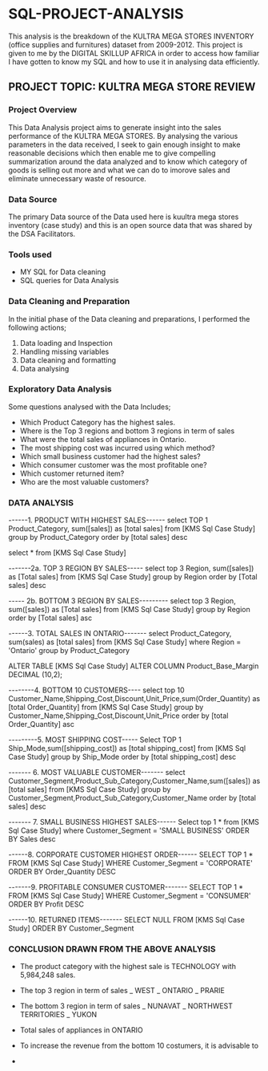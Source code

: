 # SQL-PROJECT-ANALYSIS
This analysis is the breakdown of the KULTRA MEGA STORES INVENTORY (office supplies and furnitures) dataset from 2009-2012.
This project is given to me by the DIGITAL SKILLUP AFRICA in order to access how familiar I have gotten to know my SQL and how to use it in analysing data efficiently.

## PROJECT TOPIC: KULTRA MEGA STORE REVIEW

### Project Overview
This Data Analysis project aims to generate insight into the sales performance of the KULTRA MEGA STORES. By analysing the various parameters in the data received, I seek to gain enough insight to make reasonable decisions which then enable me to give compelling summarization around the data analyzed and to know which category of goods is selling out more and what we can do to imorove sales and eliminate unnecessary waste of resource.

### Data Source
The primary Data source of the Data used here is kuultra mega stores inventory (case study) and this is an open source data that was shared by the DSA Facilitators.

### Tools used
- MY SQL for Data cleaning 
- SQL queries for Data Analysis

### Data Cleaning and Preparation
In the initial phase of the Data cleaning and preparations, I performed the following actions;
1. Data loading and Inspection
2. Handling missing variables
3. Data cleaning and formatting
4. Data analysing

### Exploratory Data Analysis
Some questions analysed with the Data Includes;
- Which Product Category has the highest sales.
- Where is the Top 3 regions and bottom 3 regions in term of sales
- What were the total sales of appliances in Ontario.
- The most shipping cost was incurred using which method?
- Which small business customer had the highest sales?
- Which consumer customer was the most profitable one?
- Which customer returned item?
- Who are the most valuable customers?
  
### DATA ANALYSIS
------1. PRODUCT WITH HIGHEST SALES------
select TOP 1 Product_Category, sum([sales]) as [total sales]
from [KMS Sql Case Study]
group by Product_Category
order by [total sales] desc


select * from [KMS Sql Case Study]

-------2a. TOP 3 REGION BY SALES-----
select top 3 Region, sum([sales]) as [Total sales]
from [KMS Sql Case Study]
group by Region
order by [Total sales] desc

----- 2b. BOTTOM 3 REGION BY SALES---------
select top 3 Region, sum([sales]) as [Total sales]
from [KMS Sql Case Study]
group by Region
order by [Total sales] asc

------3. TOTAL SALES IN ONTARIO-------
select Product_Category, sum(sales) as [total sales]
from [KMS Sql Case Study]
where Region = 'Ontario'
group by Product_Category

ALTER TABLE [KMS Sql Case Study]
ALTER COLUMN Product_Base_Margin
DECIMAL (10,2);

--------4. BOTTOM 10 CUSTOMERS----
select top 10 Customer_Name,Shipping_Cost,Discount,Unit_Price,sum(Order_Quantity) as [total Order_Quantity]
from [KMS Sql Case Study]
group by Customer_Name,Shipping_Cost,Discount,Unit_Price
order by [total Order_Quantity] asc

---------5. MOST SHIPPING COST-----
Select TOP 1 Ship_Mode,sum([shipping_cost]) as [total shipping_cost]
from [KMS Sql Case Study]
group by Ship_Mode
order by [total shipping_cost] desc

------- 6. MOST VALUABLE CUSTOMER-------
select Customer_Segment,Product_Sub_Category,Customer_Name,sum([sales]) as [total sales]
from [KMS Sql Case Study]
group by Customer_Segment,Product_Sub_Category,Customer_Name
order by [total sales] desc

------- 7. SMALL BUSINESS HIGHEST SALES------
Select top 1 *
from [KMS Sql Case Study]
where Customer_Segment = 'SMALL BUSINESS'
ORDER BY Sales desc

------8. CORPORATE CUSTOMER HIGHEST ORDER------
SELECT TOP 1 *
FROM [KMS Sql Case Study]
WHERE Customer_Segment = 'CORPORATE'
ORDER BY Order_Quantity DESC

-------9. PROFITABLE CONSUMER CUSTOMER-------
SELECT TOP 1 *
FROM [KMS Sql Case Study]
WHERE Customer_Segment = 'CONSUMER'
ORDER BY Profit DESC

------10. RETURNED ITEMS-------
SELECT NULL FROM [KMS Sql Case Study]
ORDER BY Customer_Segment

### CONCLUSION DRAWN FROM THE ABOVE ANALYSIS
- The product category with the highest sale is TECHNOLOGY with 5,984,248 sales.
- The top 3 region in term of sales
  _ WEST
  _ ONTARIO
  _ PRARIE
  
- The bottom 3 region in term of sales
_ NUNAVAT
_ NORTHWEST TERRITORIES
_ YUKON

- Total sales of appliances in ONTARIO

- To increase the revenue from the bottom 10 costumers, it is advisable to 
- 
